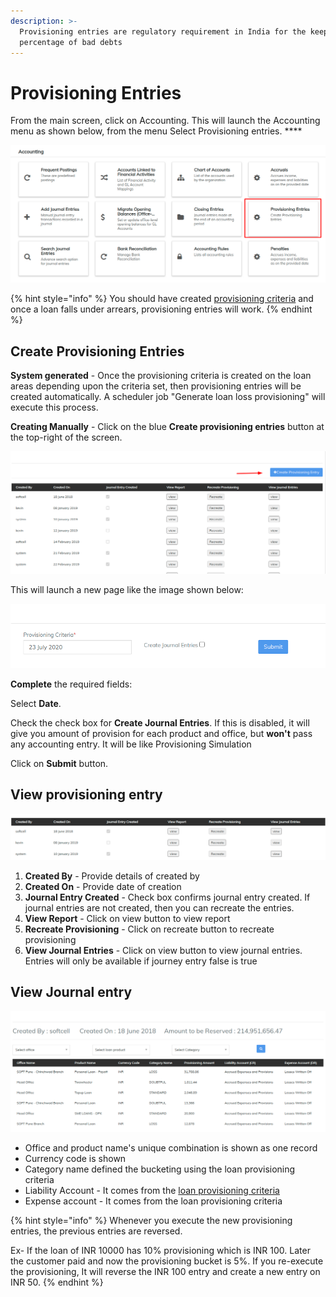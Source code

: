 ```yaml
---
description: >-
  Provisioning entries are regulatory requirement in India for the keeping aside
  percentage of bad debts
---
```


# Provisioning Entries

From the main screen, click on Accounting. This will launch the Accounting menu as shown below, from the menu Select Provisioning entries. ****&#x20;

![](<../../.gitbook/assets/provisiining entry.png>)

{% hint style="info" %}
You should have created [provisioning criteria](../administration/organization/loan-provisioning-criteria.md) and once a loan falls under arrears, provisioning entries will work.&#x20;
{% endhint %}

## **Create Provisioning Entries**&#x20;

**System generated** - Once the provisioning criteria is created on the loan areas depending upon the criteria set, then provisioning entries will be created automatically. A scheduler job "Generate loan loss provisioning" will execute this process. &#x20;

**Creating Manually** - Click on the blue **Create provisioning entries** button at the top-right of the screen.

![](../../.gitbook/assets/createprovisioningentry.png)

This will launch a new page like the image shown below:&#x20;

![](<../../.gitbook/assets/create pro entry.png>)

**Complete** the required fields: &#x20;

Select **Date**. &#x20;

Check the check box for **Create Journal Entries**. If this is disabled, it will give you amount of provision for each product and office, but **won't** pass any accounting entry. It will be like Provisioning Simulation

Click on **Submit** button. &#x20;

## **View provisioning entry**&#x20;

![](../../.gitbook/assets/proentrylsit.png)

1. **Created By** - Provide details of created by
2. **Created On** - Provide date of creation
3. **Journal Entry Created** - Check box confirms journal entry created. If journal entries are not created, then you can recreate the entries.&#x20;
4. **View Report** - Click on view button to view report
5. **Recreate Provisioning** - Click on recreate button to recreate provisioning
6. **View Journal Entries** - Click on view button to view journal entries.  Entries will only be available if journey entry false is true&#x20;

## View **Journal entry**&#x20;

![](<../../.gitbook/assets/view proentry.png>)

* Office and product name's unique combination is shown as one record
* Currency code is shown
* Category name defined the bucketing using the loan provisioning criteria
* Liability Account - It comes from the [loan provisioning criteria](../administration/organization/loan-provisioning-criteria.md)
* Expense account - It comes from the loan provisioning criteria

{% hint style="info" %}
Whenever you execute the new provisioning entries, the previous entries are reversed.&#x20;

Ex- If the loan of INR 10000 has 10% provisioning which is INR 100. Later the customer paid and now the provisioning bucket is 5%. If you re-execute the provisioning, It will reverse the INR 100 entry and create a new entry on INR 50.&#x20;
{% endhint %}
